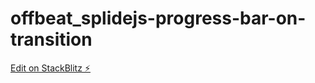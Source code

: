 # offbeat_splidejs-progress-bar-on-transition

[Edit on StackBlitz ⚡️](https://stackblitz.com/edit/vitejs-vite-4x2tzw)